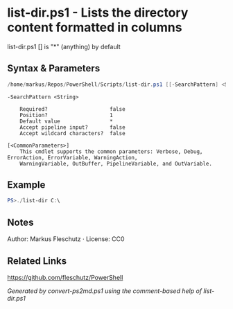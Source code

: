 # list-dir.ps1 - Lists the directory content formatted in columns

list-dir.ps1 [<SearchPattern>]
<SearchPattern> is "*" (anything) by default

## Syntax & Parameters
```powershell
/home/markus/Repos/PowerShell/Scripts/list-dir.ps1 [[-SearchPattern] <String>] [<CommonParameters>]
```

```
-SearchPattern <String>
    
    Required?                    false
    Position?                    1
    Default value                *
    Accept pipeline input?       false
    Accept wildcard characters?  false
```

```
[<CommonParameters>]
    This cmdlet supports the common parameters: Verbose, Debug, ErrorAction, ErrorVariable, WarningAction, 
    WarningVariable, OutBuffer, PipelineVariable, and OutVariable.
```

## Example
```powershell
PS>./list-dir C:\
```


## Notes
Author: Markus Fleschutz · License: CC0

## Related Links
https://github.com/fleschutz/PowerShell

*Generated by convert-ps2md.ps1 using the comment-based help of list-dir.ps1*
